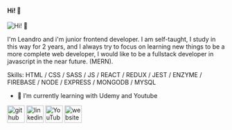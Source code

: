 #### Hi! 👋
![Hi! 👋](https://raw.githubusercontent.com/wayou/t-rex-runner/gh-pages/assets/screenshot.gif)

I'm Leandro and i'm junior frontend developer. I am self-taught, I study in this way for 2 years, and I always try to focus on learning new things to be a more complete web developer, I would like to be a fullstack developer in javascript in the near future. (MERN).

Skills: HTML / CSS / SASS / JS / REACT / REDUX / JEST / ENZYME / FIREBASE / NODE / EXPRESS / MONGODB / MYSQL

- 🌱 I’m currently learning with Udemy and Youtube 


[<img src='https://cdn.jsdelivr.net/npm/simple-icons@3.0.1/icons/github.svg' alt='github' height='40'>](https://github.com/Leandro-Rial)  [<img src='https://cdn.jsdelivr.net/npm/simple-icons@3.0.1/icons/linkedin.svg' alt='linkedin' height='40'>](https://www.linkedin.com/in/leandro-rial/)  [<img src='https://cdn.jsdelivr.net/npm/simple-icons@3.0.1/icons/youtube.svg' alt='YouTube' height='40'>](https://www.youtube.com/channel/https://www.youtube.com/channel/UCZ1q47UAXCXv_Qu-MFNOqUg)  [<img src='https://cdn.jsdelivr.net/npm/simple-icons@3.0.1/icons/icloud.svg' alt='website' height='40'>](https://leandro-rial.github.io/)  

